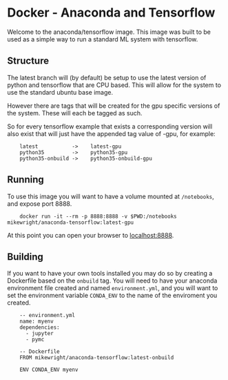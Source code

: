 Docker - Anaconda and Tensorflow
=============================================

Welcome to the anaconda/tensorflow image.  This image was built to be used as a simple way
to run a standard ML system with tensorflow.    

## Structure

The latest branch will (by default) be setup to use the latest version of python and
tensorflow that are CPU based.  This will allow for the system to use the standard 
ubuntu base image.   

However there are tags that will be created for the gpu specific versions of the system. 
These will each be tagged as such.   

So for every tensorflow example that exists a corresponding version will also exist that
will just have the appended tag value of -gpu, for example: 

        latest           ->    latest-gpu 
        python35         ->    python35-gpu
        python35-onbuild ->    python35-onbuild-gpu

## Running

To use this image you will want to have a volume mounted at `/notebooks`, and expose port
8888.   

        docker run -it --rm -p 8888:8888 -v $PWD:/notebooks mikewright/anaconda-tensorflow:latest-gpu

At this point you can open your browser to [localhost:8888](http://localhost:8888).    

## Building

If you want to have your own tools installed you may do so by creating a Dockerfile based on the
`onbuild` tag.  You will need to have your anaconda environment file created and named `environment.yml`, 
and you will want to set the environment variable `CONDA_ENV` to the name of the enviroment you created.  

        -- environment.yml
        name: myenv
        dependencies:
          - jupyter
          - pymc 

        -- Dockerfile
        FROM mikewright/anaconda-tensorflow:latest-onbuild
        
        ENV CONDA_ENV myenv
